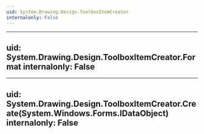 ```yaml
---
uid: System.Drawing.Design.ToolboxItemCreator
internalonly: False
---
```


---
uid: System.Drawing.Design.ToolboxItemCreator.Format
internalonly: False
---

---
uid: System.Drawing.Design.ToolboxItemCreator.Create(System.Windows.Forms.IDataObject)
internalonly: False
---
